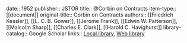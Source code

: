 date:: 1952
publisher:: JSTOR
title:: @Corbin on Contracts
item-type:: [[document]]
original-title:: Corbin on Contracts
authors:: [[Friedrich Kessler]], [[L. C. B. Gower]], [[Jerome Frank]], [[Edwin W. Patterson]], [[Malcolm Sharp]], [[Charles E. Clark]], [[Harold C. Havighurst]]
library-catalog:: Google Scholar
links:: [Local library](zotero://select/library/items/V7MX6R6L), [Web library](https://www.zotero.org/users/6520516/items/V7MX6R6L)
